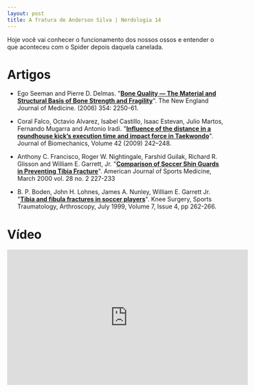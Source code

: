 ```yaml
---
layout: post
title: A fratura de Anderson Silva | Nerdologia 14
---
```


Hoje você vai conhecer o funcionamento dos nossos ossos e entender o que aconteceu com o Spider depois daquela canelada.

Artigos
=====

- Ego Seeman and Pierre D. Delmas. "[**Bone Quality — The Material and Structural Basis of Bone Strength and Fragility**](http://www.cof.org.cn/pdf/2006/7/Bone%20Quality.pdf)". The New England Journal of Medicine. (2006) 354: 2250-61.

- Coral Falco, Octavio Alvarez, Isabel Castillo, Isaac Estevan, Julio Martos, Fernando Mugarra and Antonio Iradi. "[**Influence of the distance in a roundhouse kick’s execution time and impact force in Taekwondo**](http://www.uv.es/icastill/documentos/2009.FalcoAlvarezCastilloEstevanMartosMugarraIradi09_JoB.pdf)". Journal of Biomechanics, Volume 42 (2009) 242–248.

- Anthony C. Francisco, Roger W. Nightingale, Farshid Guilak, Richard R. Glisson and William E. Garrett, Jr. "[**Comparison of Soccer Shin Guards in Preventing Tibia Fracture**](http://ajs.sagepub.com/content/28/2/227.short)". American Journal of Sports Medicine, March 2000 vol. 28 no. 2 227-233 

- B. P. Boden, John H. Lohnes, James A. Nunley, William E. Garrett Jr. "[**Tibia and fibula fractures in soccer players**](http://link.springer.com/article/10.1007/s001670050160)". Knee Surgery, Sports Traumatology, Arthroscopy, July 1999, Volume 7, Issue 4, pp 262-266. 

Vídeo
=====

<iframe width="560" height="315" src="https://www.youtube.com/embed/0Ji9Q6sa8-o" frameborder="0" allowfullscreen></iframe>


